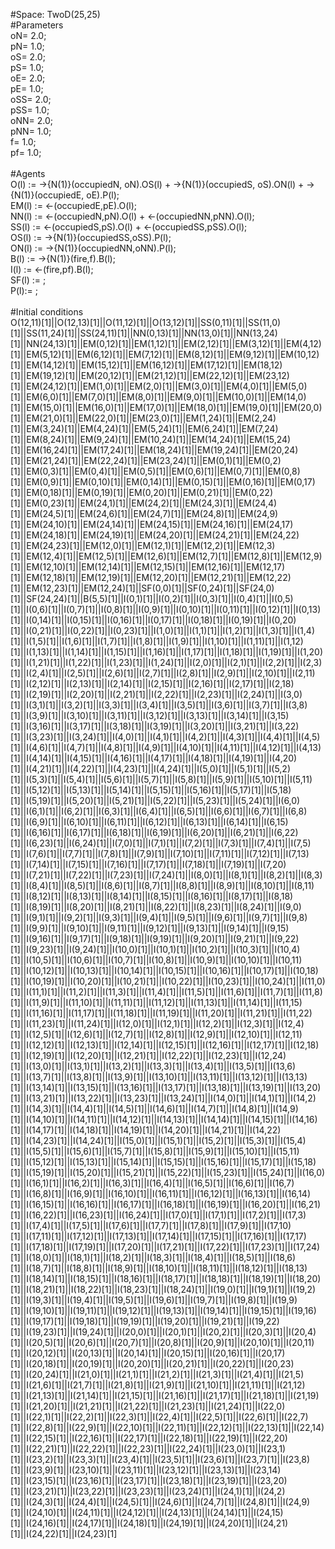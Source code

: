 
#Space: TwoD(25,25)<br />
#Parameters<br />
oN= 2.0;<br />
pN= 1.0;<br />
oS= 2.0;<br />
pS= 1.0;<br />
oE= 2.0;<br />
pE= 1.0;<br />
oSS= 2.0;<br />
pSS= 1.0;<br />
oNN= 2.0;<br />
pNN= 1.0;<br />
f= 1.0;<br />
pf= 1.0;<br />
 <br />
#Agents<br />
O(l) := ->{N(1)}(occupiedN, oN).OS(l) + ->{N(1)}(occupiedS, oS).ON(l) + ->{N(1)}(occupiedE, oE).P(l);<br />
EM(l) := <-(occupiedE,pE).O(l);<br />
NN(l) := <-(occupiedN,pN).O(l) +  <-(occupiedNN,pNN).O(l);<br />
SS(l) := <-(occupiedS,pS).O(l) + <-(occupiedSS,pSS).O(l);<br />
OS(l) := ->{N(1)}(occupiedSS,oSS).P(l);<br />
ON(l) := ->{N(1)}(occupiedNN,oNN).P(l);<br />
B(l) := ->{N(1)}(fire,f).B(l);<br />
I(l) := <-(fire,pf).B(l);<br />
SF(l) := ;<br />
P(l):= ;<br />
 <br />
#Initial conditions<br />
O(12,11)[1]||O(12,13)[1]||O(11,12)[1]||O(13,12)[1]||SS(0,11)[1]||SS(11,0)[1]||SS(11,24)[1]||SS(24,11)[1]||NN(0,13)[1]||NN(13,0)[1]||NN(13,24)[1]||NN(24,13)[1]||EM(0,12)[1]||EM(1,12)[1]||EM(2,12)[1]||EM(3,12)[1]||EM(4,12)[1]||EM(5,12)[1]||EM(6,12)[1]||EM(7,12)[1]||EM(8,12)[1]||EM(9,12)[1]||EM(10,12)[1]||EM(14,12)[1]||EM(15,12)[1]||EM(16,12)[1]||EM(17,12)[1]||EM(18,12)[1]||EM(19,12)[1]||EM(20,12)[1]||EM(21,12)[1]||EM(22,12)[1]||EM(23,12)[1]||EM(24,12)[1]||EM(1,0)[1]||EM(2,0)[1]||EM(3,0)[1]||EM(4,0)[1]||EM(5,0)[1]||EM(6,0)[1]||EM(7,0)[1]||EM(8,0)[1]||EM(9,0)[1]||EM(10,0)[1]||EM(14,0)[1]||EM(15,0)[1]||EM(16,0)[1]||EM(17,0)[1]||EM(18,0)[1]||EM(19,0)[1]||EM(20,0)[1]||EM(21,0)[1]||EM(22,0)[1]||EM(23,0)[1]||EM(1,24)[1]||EM(2,24)[1]||EM(3,24)[1]||EM(4,24)[1]||EM(5,24)[1]||EM(6,24)[1]||EM(7,24)[1]||EM(8,24)[1]||EM(9,24)[1]||EM(10,24)[1]||EM(14,24)[1]||EM(15,24)[1]||EM(16,24)[1]||EM(17,24)[1]||EM(18,24)[1]||EM(19,24)[1]||EM(20,24)[1]||EM(21,24)[1]||EM(22,24)[1]||EM(23,24)[1]||EM(0,1)[1]||EM(0,2)[1]||EM(0,3)[1]||EM(0,4)[1]||EM(0,5)[1]||EM(0,6)[1]||EM(0,7)[1]||EM(0,8)[1]||EM(0,9)[1]||EM(0,10)[1]||EM(0,14)[1]||EM(0,15)[1]||EM(0,16)[1]||EM(0,17)[1]||EM(0,18)[1]||EM(0,19)[1]||EM(0,20)[1]||EM(0,21)[1]||EM(0,22)[1]||EM(0,23)[1]||EM(24,1)[1]||EM(24,2)[1]||EM(24,3)[1]||EM(24,4)[1]||EM(24,5)[1]||EM(24,6)[1]||EM(24,7)[1]||EM(24,8)[1]||EM(24,9)[1]||EM(24,10)[1]||EM(24,14)[1]||EM(24,15)[1]||EM(24,16)[1]||EM(24,17)[1]||EM(24,18)[1]||EM(24,19)[1]||EM(24,20)[1]||EM(24,21)[1]||EM(24,22)[1]||EM(24,23)[1]||EM(12,0)[1]||EM(12,1)[1]||EM(12,2)[1]||EM(12,3)[1]||EM(12,4)[1]||EM(12,5)[1]||EM(12,6)[1]||EM(12,7)[1]||EM(12,8)[1]||EM(12,9)[1]||EM(12,10)[1]||EM(12,14)[1]||EM(12,15)[1]||EM(12,16)[1]||EM(12,17)[1]||EM(12,18)[1]||EM(12,19)[1]||EM(12,20)[1]||EM(12,21)[1]||EM(12,22)[1]||EM(12,23)[1]||EM(12,24)[1]||SF(0,0)[1]||SF(0,24)[1]||SF(24,0)[1]||SF(24,24)[1]||B(5,5)[1]||I(0,1)[1]||I(0,2)[1]||I(0,3)[1]||I(0,4)[1]||I(0,5)[1]||I(0,6)[1]||I(0,7)[1]||I(0,8)[1]||I(0,9)[1]||I(0,10)[1]||I(0,11)[1]||I(0,12)[1]||I(0,13)[1]||I(0,14)[1]||I(0,15)[1]||I(0,16)[1]||I(0,17)[1]||I(0,18)[1]||I(0,19)[1]||I(0,20)[1]||I(0,21)[1]||I(0,22)[1]||I(0,23)[1]||I(1,0)[1]||I(1,1)[1]||I(1,2)[1]||I(1,3)[1]||I(1,4)[1]||I(1,5)[1]||I(1,6)[1]||I(1,7)[1]||I(1,8)[1]||I(1,9)[1]||I(1,10)[1]||I(1,11)[1]||I(1,12)[1]||I(1,13)[1]||I(1,14)[1]||I(1,15)[1]||I(1,16)[1]||I(1,17)[1]||I(1,18)[1]||I(1,19)[1]||I(1,20)[1]||I(1,21)[1]||I(1,22)[1]||I(1,23)[1]||I(1,24)[1]||I(2,0)[1]||I(2,1)[1]||I(2,2)[1]||I(2,3)[1]||I(2,4)[1]||I(2,5)[1]||I(2,6)[1]||I(2,7)[1]||I(2,8)[1]||I(2,9)[1]||I(2,10)[1]||I(2,11)[1]||I(2,12)[1]||I(2,13)[1]||I(2,14)[1]||I(2,15)[1]||I(2,16)[1]||I(2,17)[1]||I(2,18)[1]||I(2,19)[1]||I(2,20)[1]||I(2,21)[1]||I(2,22)[1]||I(2,23)[1]||I(2,24)[1]||I(3,0)[1]||I(3,1)[1]||I(3,2)[1]||I(3,3)[1]||I(3,4)[1]||I(3,5)[1]||I(3,6)[1]||I(3,7)[1]||I(3,8)[1]||I(3,9)[1]||I(3,10)[1]||I(3,11)[1]||I(3,12)[1]||I(3,13)[1]||I(3,14)[1]||I(3,15)[1]||I(3,16)[1]||I(3,17)[1]||I(3,18)[1]||I(3,19)[1]||I(3,20)[1]||I(3,21)[1]||I(3,22)[1]||I(3,23)[1]||I(3,24)[1]||I(4,0)[1]||I(4,1)[1]||I(4,2)[1]||I(4,3)[1]||I(4,4)[1]||I(4,5)[1]||I(4,6)[1]||I(4,7)[1]||I(4,8)[1]||I(4,9)[1]||I(4,10)[1]||I(4,11)[1]||I(4,12)[1]||I(4,13)[1]||I(4,14)[1]||I(4,15)[1]||I(4,16)[1]||I(4,17)[1]||I(4,18)[1]||I(4,19)[1]||I(4,20)[1]||I(4,21)[1]||I(4,22)[1]||I(4,23)[1]||I(4,24)[1]||I(5,0)[1]||I(5,1)[1]||I(5,2)[1]||I(5,3)[1]||I(5,4)[1]||I(5,6)[1]||I(5,7)[1]||I(5,8)[1]||I(5,9)[1]||I(5,10)[1]||I(5,11)[1]||I(5,12)[1]||I(5,13)[1]||I(5,14)[1]||I(5,15)[1]||I(5,16)[1]||I(5,17)[1]||I(5,18)[1]||I(5,19)[1]||I(5,20)[1]||I(5,21)[1]||I(5,22)[1]||I(5,23)[1]||I(5,24)[1]||I(6,0)[1]||I(6,1)[1]||I(6,2)[1]||I(6,3)[1]||I(6,4)[1]||I(6,5)[1]||I(6,6)[1]||I(6,7)[1]||I(6,8)[1]||I(6,9)[1]||I(6,10)[1]||I(6,11)[1]||I(6,12)[1]||I(6,13)[1]||I(6,14)[1]||I(6,15)[1]||I(6,16)[1]||I(6,17)[1]||I(6,18)[1]||I(6,19)[1]||I(6,20)[1]||I(6,21)[1]||I(6,22)[1]||I(6,23)[1]||I(6,24)[1]||I(7,0)[1]||I(7,1)[1]||I(7,2)[1]||I(7,3)[1]||I(7,4)[1]||I(7,5)[1]||I(7,6)[1]||I(7,7)[1]||I(7,8)[1]||I(7,9)[1]||I(7,10)[1]||I(7,11)[1]||I(7,12)[1]||I(7,13)[1]||I(7,14)[1]||I(7,15)[1]||I(7,16)[1]||I(7,17)[1]||I(7,18)[1]||I(7,19)[1]||I(7,20)[1]||I(7,21)[1]||I(7,22)[1]||I(7,23)[1]||I(7,24)[1]||I(8,0)[1]||I(8,1)[1]||I(8,2)[1]||I(8,3)[1]||I(8,4)[1]||I(8,5)[1]||I(8,6)[1]||I(8,7)[1]||I(8,8)[1]||I(8,9)[1]||I(8,10)[1]||I(8,11)[1]||I(8,12)[1]||I(8,13)[1]||I(8,14)[1]||I(8,15)[1]||I(8,16)[1]||I(8,17)[1]||I(8,18)[1]||I(8,19)[1]||I(8,20)[1]||I(8,21)[1]||I(8,22)[1]||I(8,23)[1]||I(8,24)[1]||I(9,0)[1]||I(9,1)[1]||I(9,2)[1]||I(9,3)[1]||I(9,4)[1]||I(9,5)[1]||I(9,6)[1]||I(9,7)[1]||I(9,8)[1]||I(9,9)[1]||I(9,10)[1]||I(9,11)[1]||I(9,12)[1]||I(9,13)[1]||I(9,14)[1]||I(9,15)[1]||I(9,16)[1]||I(9,17)[1]||I(9,18)[1]||I(9,19)[1]||I(9,20)[1]||I(9,21)[1]||I(9,22)[1]||I(9,23)[1]||I(9,24)[1]||I(10,0)[1]||I(10,1)[1]||I(10,2)[1]||I(10,3)[1]||I(10,4)[1]||I(10,5)[1]||I(10,6)[1]||I(10,7)[1]||I(10,8)[1]||I(10,9)[1]||I(10,10)[1]||I(10,11)[1]||I(10,12)[1]||I(10,13)[1]||I(10,14)[1]||I(10,15)[1]||I(10,16)[1]||I(10,17)[1]||I(10,18)[1]||I(10,19)[1]||I(10,20)[1]||I(10,21)[1]||I(10,22)[1]||I(10,23)[1]||I(10,24)[1]||I(11,0)[1]||I(11,1)[1]||I(11,2)[1]||I(11,3)[1]||I(11,4)[1]||I(11,5)[1]||I(11,6)[1]||I(11,7)[1]||I(11,8)[1]||I(11,9)[1]||I(11,10)[1]||I(11,11)[1]||I(11,12)[1]||I(11,13)[1]||I(11,14)[1]||I(11,15)[1]||I(11,16)[1]||I(11,17)[1]||I(11,18)[1]||I(11,19)[1]||I(11,20)[1]||I(11,21)[1]||I(11,22)[1]||I(11,23)[1]||I(11,24)[1]||I(12,0)[1]||I(12,1)[1]||I(12,2)[1]||I(12,3)[1]||I(12,4)[1]||I(12,5)[1]||I(12,6)[1]||I(12,7)[1]||I(12,8)[1]||I(12,9)[1]||I(12,10)[1]||I(12,11)[1]||I(12,12)[1]||I(12,13)[1]||I(12,14)[1]||I(12,15)[1]||I(12,16)[1]||I(12,17)[1]||I(12,18)[1]||I(12,19)[1]||I(12,20)[1]||I(12,21)[1]||I(12,22)[1]||I(12,23)[1]||I(12,24)[1]||I(13,0)[1]||I(13,1)[1]||I(13,2)[1]||I(13,3)[1]||I(13,4)[1]||I(13,5)[1]||I(13,6)[1]||I(13,7)[1]||I(13,8)[1]||I(13,9)[1]||I(13,10)[1]||I(13,11)[1]||I(13,12)[1]||I(13,13)[1]||I(13,14)[1]||I(13,15)[1]||I(13,16)[1]||I(13,17)[1]||I(13,18)[1]||I(13,19)[1]||I(13,20)[1]||I(13,21)[1]||I(13,22)[1]||I(13,23)[1]||I(13,24)[1]||I(14,0)[1]||I(14,1)[1]||I(14,2)[1]||I(14,3)[1]||I(14,4)[1]||I(14,5)[1]||I(14,6)[1]||I(14,7)[1]||I(14,8)[1]||I(14,9)[1]||I(14,10)[1]||I(14,11)[1]||I(14,12)[1]||I(14,13)[1]||I(14,14)[1]||I(14,15)[1]||I(14,16)[1]||I(14,17)[1]||I(14,18)[1]||I(14,19)[1]||I(14,20)[1]||I(14,21)[1]||I(14,22)[1]||I(14,23)[1]||I(14,24)[1]||I(15,0)[1]||I(15,1)[1]||I(15,2)[1]||I(15,3)[1]||I(15,4)[1]||I(15,5)[1]||I(15,6)[1]||I(15,7)[1]||I(15,8)[1]||I(15,9)[1]||I(15,10)[1]||I(15,11)[1]||I(15,12)[1]||I(15,13)[1]||I(15,14)[1]||I(15,15)[1]||I(15,16)[1]||I(15,17)[1]||I(15,18)[1]||I(15,19)[1]||I(15,20)[1]||I(15,21)[1]||I(15,22)[1]||I(15,23)[1]||I(15,24)[1]||I(16,0)[1]||I(16,1)[1]||I(16,2)[1]||I(16,3)[1]||I(16,4)[1]||I(16,5)[1]||I(16,6)[1]||I(16,7)[1]||I(16,8)[1]||I(16,9)[1]||I(16,10)[1]||I(16,11)[1]||I(16,12)[1]||I(16,13)[1]||I(16,14)[1]||I(16,15)[1]||I(16,16)[1]||I(16,17)[1]||I(16,18)[1]||I(16,19)[1]||I(16,20)[1]||I(16,21)[1]||I(16,22)[1]||I(16,23)[1]||I(16,24)[1]||I(17,0)[1]||I(17,1)[1]||I(17,2)[1]||I(17,3)[1]||I(17,4)[1]||I(17,5)[1]||I(17,6)[1]||I(17,7)[1]||I(17,8)[1]||I(17,9)[1]||I(17,10)[1]||I(17,11)[1]||I(17,12)[1]||I(17,13)[1]||I(17,14)[1]||I(17,15)[1]||I(17,16)[1]||I(17,17)[1]||I(17,18)[1]||I(17,19)[1]||I(17,20)[1]||I(17,21)[1]||I(17,22)[1]||I(17,23)[1]||I(17,24)[1]||I(18,0)[1]||I(18,1)[1]||I(18,2)[1]||I(18,3)[1]||I(18,4)[1]||I(18,5)[1]||I(18,6)[1]||I(18,7)[1]||I(18,8)[1]||I(18,9)[1]||I(18,10)[1]||I(18,11)[1]||I(18,12)[1]||I(18,13)[1]||I(18,14)[1]||I(18,15)[1]||I(18,16)[1]||I(18,17)[1]||I(18,18)[1]||I(18,19)[1]||I(18,20)[1]||I(18,21)[1]||I(18,22)[1]||I(18,23)[1]||I(18,24)[1]||I(19,0)[1]||I(19,1)[1]||I(19,2)[1]||I(19,3)[1]||I(19,4)[1]||I(19,5)[1]||I(19,6)[1]||I(19,7)[1]||I(19,8)[1]||I(19,9)[1]||I(19,10)[1]||I(19,11)[1]||I(19,12)[1]||I(19,13)[1]||I(19,14)[1]||I(19,15)[1]||I(19,16)[1]||I(19,17)[1]||I(19,18)[1]||I(19,19)[1]||I(19,20)[1]||I(19,21)[1]||I(19,22)[1]||I(19,23)[1]||I(19,24)[1]||I(20,0)[1]||I(20,1)[1]||I(20,2)[1]||I(20,3)[1]||I(20,4)[1]||I(20,5)[1]||I(20,6)[1]||I(20,7)[1]||I(20,8)[1]||I(20,9)[1]||I(20,10)[1]||I(20,11)[1]||I(20,12)[1]||I(20,13)[1]||I(20,14)[1]||I(20,15)[1]||I(20,16)[1]||I(20,17)[1]||I(20,18)[1]||I(20,19)[1]||I(20,20)[1]||I(20,21)[1]||I(20,22)[1]||I(20,23)[1]||I(20,24)[1]||I(21,0)[1]||I(21,1)[1]||I(21,2)[1]||I(21,3)[1]||I(21,4)[1]||I(21,5)[1]||I(21,6)[1]||I(21,7)[1]||I(21,8)[1]||I(21,9)[1]||I(21,10)[1]||I(21,11)[1]||I(21,12)[1]||I(21,13)[1]||I(21,14)[1]||I(21,15)[1]||I(21,16)[1]||I(21,17)[1]||I(21,18)[1]||I(21,19)[1]||I(21,20)[1]||I(21,21)[1]||I(21,22)[1]||I(21,23)[1]||I(21,24)[1]||I(22,0)[1]||I(22,1)[1]||I(22,2)[1]||I(22,3)[1]||I(22,4)[1]||I(22,5)[1]||I(22,6)[1]||I(22,7)[1]||I(22,8)[1]||I(22,9)[1]||I(22,10)[1]||I(22,11)[1]||I(22,12)[1]||I(22,13)[1]||I(22,14)[1]||I(22,15)[1]||I(22,16)[1]||I(22,17)[1]||I(22,18)[1]||I(22,19)[1]||I(22,20)[1]||I(22,21)[1]||I(22,22)[1]||I(22,23)[1]||I(22,24)[1]||I(23,0)[1]||I(23,1)[1]||I(23,2)[1]||I(23,3)[1]||I(23,4)[1]||I(23,5)[1]||I(23,6)[1]||I(23,7)[1]||I(23,8)[1]||I(23,9)[1]||I(23,10)[1]||I(23,11)[1]||I(23,12)[1]||I(23,13)[1]||I(23,14)[1]||I(23,15)[1]||I(23,16)[1]||I(23,17)[1]||I(23,18)[1]||I(23,19)[1]||I(23,20)[1]||I(23,21)[1]||I(23,22)[1]||I(23,23)[1]||I(23,24)[1]||I(24,1)[1]||I(24,2)[1]||I(24,3)[1]||I(24,4)[1]||I(24,5)[1]||I(24,6)[1]||I(24,7)[1]||I(24,8)[1]||I(24,9)[1]||I(24,10)[1]||I(24,11)[1]||I(24,12)[1]||I(24,13)[1]||I(24,14)[1]||I(24,15)[1]||I(24,16)[1]||I(24,17)[1]||I(24,18)[1]||I(24,19)[1]||I(24,20)[1]||I(24,21)[1]||I(24,22)[1]||I(24,23)[1] 
